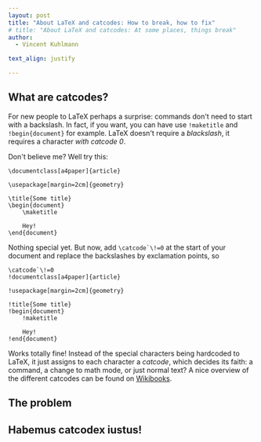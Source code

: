 ```yaml
---
layout: post
title: "About LaTeX and catcodes: How to break, how to fix"
# title: "About LaTeX and catcodes: At some places, things break"
author:
  - Vincent Kuhlmann

text_align: justify

---
```


<script>
let beforeHighlight = () => {
    let a = document.querySelectorAll("code");
    for (let b of a) {
        if (b.className.includes("language-"))
            continue;
        if (b.classList.contains("verb"))
            continue;
        b.classList.add("language-latex");
    }
};
</script>

## What are catcodes?

For new people to LaTeX perhaps a surprise: commands don't need to start with a
backslash. In fact, if you want, you can have use `!maketitle` and
`!begin{document}` for example. LaTeX doesn't require a _blackslash_, it
requires a character _with catcode 0_.

Don't believe me? Well try this:
```
\documentclass[a4paper]{article}

\usepackage[margin=2cm]{geometry}

\title{Some title}
\begin{document}
	\maketitle
	
	Hey!
\end{document}
```

Nothing special yet. But now, add ``\catcode`\!=0`` at the start of your document
and replace the backslashes by exclamation points, so
```
\catcode`\!=0
!documentclass[a4paper]{article}

!usepackage[margin=2cm]{geometry}

!title{Some title}
!begin{document}
	!maketitle
	
	Hey!
!end{document}
```

Works totally fine! Instead of the special characters being hardcoded to LaTeX,
it just assigns to each character a _catcode_, which decides its faith: a
command, a change to math mode, or just normal text? A nice overview of the
different catcodes can be found on [Wikibooks](https://en.wikibooks.org/wiki/TeX/catcode).

## The problem


## Habemus catcodex iustus!

